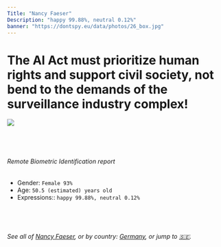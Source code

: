 ```yaml
---
Title: "Nancy Faeser"
Description: "happy 99.88%, neutral 0.12%"
banner: "https://dontspy.eu/data/photos/26_box.jpg"
---
```


# The AI Act must prioritize human rights and support civil society, not bend to the demands of the surveillance industry complex!

<link rel="stylesheet" type="text/css" href="/css/blog.css" />

<div class="is-fake" hidden>

_This image is **clearly fake**_, yet we [continue to collect them because the AI Act negotiations](/blog/why-deepfake/) are heading in a direction that will only make people's lives more complicated. For a more in-depth explanation, read: [Double threat: why losing the battle against Face Biometrics would fuel the proliferation of deepfakes](/blog/the-dual-threat-how-losing-the-biometric-battle-fuels-deepfake-proliferation/).


</div>

<!-- <img src="https://dontspy.eu/data/photos/54_box.jpg" /> -->
<img src="https://dontspy.eu/data/photos/26_box.jpg" />

## <br>

###### Remote Biometric Identification report

* <span class="label">Gender:</span> `Female 93%`
* <span class="label">Age:</span> `50.5 (estimated) years old`
* <span class="label">Expressions::</span> `happy 99.88%, neutral 0.12%`

## <br>

###### See all of [Nancy Faeser](/policymaker#Nancy%20Faeser), or by country: [Germany](/country#Germany), or jump to [🇸🇪](/x/200).

## <br>
